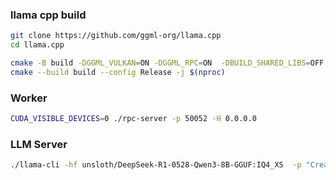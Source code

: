 ### llama cpp build

```sh
git clone https://github.com/ggml-org/llama.cpp
cd llama.cpp

cmake -B build -DGGML_VULKAN=ON -DGGML_RPC=ON  -DBUILD_SHARED_LIBS=OFF  -DGGML_CUDA=ON
cmake --build build --config Release -j $(nproc)
```

### Worker
```sh
CUDA_VISIBLE_DEVICES=0 ./rpc-server -p 50052 -H 0.0.0.0
```


### LLM Server
```sh
./llama-cli -hf unsloth/DeepSeek-R1-0528-Qwen3-8B-GGUF:IQ4_XS  -p "Create a python code sempla that uses zeconfig"   -ngl 99   --rpc  192.168.0.44:50052
```

